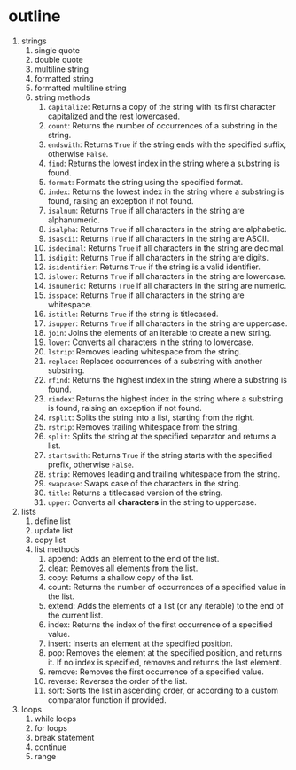# outline
1. strings
   1. single quote
   2. double quote
   3. multiline string
   4. formatted string 
   5. formatted multiline string 
   6. string methods 
      1. `capitalize`: Returns a copy of the string with its first character capitalized and the rest lowercased.
      2.  `count`: Returns the number of occurrences of a substring in the string.
      3.  `endswith`: Returns `True` if the string ends with the specified suffix, otherwise `False`.
      4.  `find`: Returns the lowest index in the string where a substring is found.
      5.  `format`: Formats the string using the specified format.
      6.  `index`: Returns the lowest index in the string where a substring is found, raising an exception if not found.
      7.  `isalnum`: Returns `True` if all characters in the string are alphanumeric.
      8.  `isalpha`: Returns `True` if all characters in the string are alphabetic.
      9.  `isascii`: Returns `True` if all characters in the string are ASCII.
      10. `isdecimal`: Returns `True` if all characters in the string are decimal.
      11. `isdigit`: Returns `True` if all characters in the string are digits.
      12. `isidentifier`: Returns `True` if the string is a valid identifier.
      13. `islower`: Returns `True` if all characters in the string are lowercase.
      14. `isnumeric`: Returns `True` if all characters in the string are numeric.
      15. `isspace`: Returns `True` if all characters in the string are whitespace.
      16. `istitle`: Returns `True` if the string is titlecased.
      17. `isupper`: Returns `True` if all characters in the string are uppercase.
      18. `join`: Joins the elements of an iterable to create a new string.
      19. `lower`: Converts all characters in the string to lowercase.
      20. `lstrip`: Removes leading whitespace from the string.
      21. `replace`: Replaces occurrences of a substring with another substring.
      22. `rfind`: Returns the highest index in the string where a substring is found.
      23. `rindex`: Returns the highest index in the string where a substring is found, raising an exception if not found.
      24. `rsplit`: Splits the string into a list, starting from the right.
      25. `rstrip`: Removes trailing whitespace from the string.
      26. `split`: Splits the string at the specified separator and returns a list.
      27. `startswith`: Returns `True` if the string starts with the specified prefix, otherwise `False`.
      28. `strip`: Removes leading and trailing whitespace from the string.
      29. `swapcase`: Swaps case of the characters in the string.
      30. `title`: Returns a titlecased version of the string.
      31. `upper`: Converts all **characters** in the string to uppercase.
2. lists 
    1. define list 
    2. update list
    3. copy list
    4. list methods 
       1. append: Adds an element to the end of the list.
       2. clear: Removes all elements from the list.
       3. copy: Returns a shallow copy of the list.
       4. count: Returns the number of occurrences of a specified value in the list.
       5. extend: Adds the elements of a list (or any iterable) to the end of the current list.
       6. index: Returns the index of the first occurrence of a specified value.
       7. insert: Inserts an element at the specified position.
       8. pop: Removes the element at the specified position, and returns it. If no index is specified, removes and returns the last element.
       9. remove: Removes the first occurrence of a specified value.
       10. reverse: Reverses the order of the list.
       11. sort: Sorts the list in ascending order, or according to a custom comparator function if provided.
3. loops 
    1. while loops 
    2. for loops 
    3. break statement 
    4. continue 
    5. range
